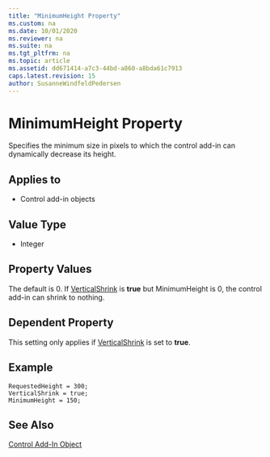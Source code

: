 ```yaml
---
title: "MinimumHeight Property"
ms.custom: na
ms.date: 10/01/2020
ms.reviewer: na
ms.suite: na
ms.tgt_pltfrm: na
ms.topic: article
ms.assetid: dd671414-a7c3-44bd-a860-a8bda61c7913
caps.latest.revision: 15
author: SusanneWindfeldPedersen
---
```


# MinimumHeight Property

Specifies the minimum size in pixels to which the control add-in can dynamically decrease its height.

## Applies to 

- Control add-in objects
  
## Value Type 
  
- Integer 

## Property Values 

The default is 0. If [VerticalShrink](devenv-verticalshrink-property.md) is **true** but MinimumHeight is 0, the control add-in can shrink to nothing.

## Dependent Property

This setting only applies if [VerticalShrink](devenv-verticalshrink-property.md) is set to **true**.

## Example 

```AL
RequestedHeight = 300;
VerticalShrink = true;
MinimumHeight = 150;
```

## See Also  

[Control Add-In Object](../devenv-control-addin-object.md)   
 
